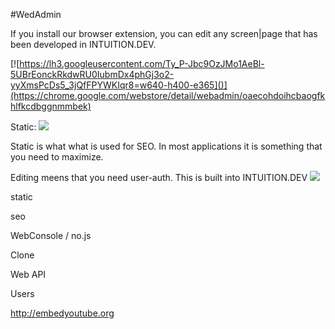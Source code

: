 
#WedAdmin

If you install our browser extension, you can edit any screen|page that has been developed in INTUITION.DEV. 

[![https://lh3.googleusercontent.com/Ty_P-Jbc9OzJMo1AeBl-5UBrEonckRkdwRU0IubmDx4phGj3o2-yyXmsPcDs5_3jQfFPYWKIqr8=w640-h400-e365]()](https://chrome.google.com/webstore/detail/webadmin/oaecohdoihcbaogfkhlfkcdbggnmmbek)

Static:
[![](http://img.youtube.com/vi/979v1byfuSU/0.jpg)](http://www.youtube.com/watch?v=979v1byfuSU)

Static is what what is used for SEO. In most applications it is something that you need to maximize.


Editing meens that you need user-auth. This is built into INTUITION.DEV
[![](http://img.youtube.com/vi/BpNvMqwq9TI/0.jpg)](http://www.youtube.com/watch?v=BpNvMqwq9TI)



static

seo

WebConsole / no.js

Clone

Web API

Users





http://embedyoutube.org